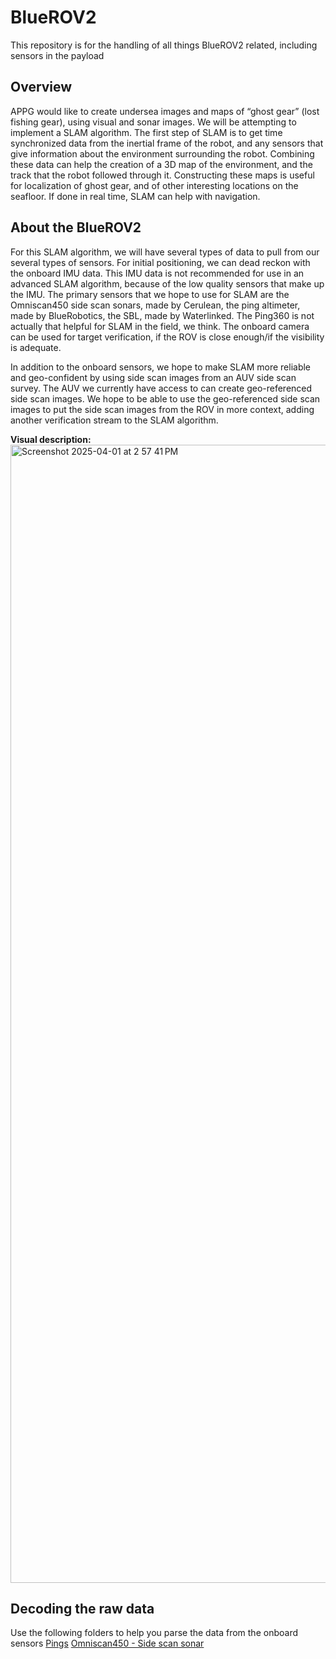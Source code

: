 # BlueROV2
This repository is for the handling of all things BlueROV2 related, including sensors in the payload

## Overview

APPG would like to create undersea images and maps of “ghost gear” (lost fishing gear), using visual and sonar images. We will be attempting to implement a SLAM algorithm. The first step of SLAM is to get time synchronized data from the inertial frame of the robot, and any sensors that give information about the environment surrounding the robot. Combining these data can help the creation of a 3D map of the environment, and the track that the robot followed through it. Constructing these maps is useful for localization of ghost gear, and of other interesting locations on the seafloor. If done in real time, SLAM can help with navigation. 

## About the BlueROV2

For this SLAM algorithm, we will have several types of data to pull from our several types of sensors. For initial positioning, we can dead reckon with the onboard IMU data. This IMU data is not recommended for use in an advanced SLAM algorithm, because of the low quality sensors that make up the IMU. The primary sensors that we hope to use for SLAM are the Omniscan450 side scan sonars, made by Cerulean, the ping altimeter, made by BlueRobotics, the SBL, made by Waterlinked. The Ping360 is not actually that helpful for SLAM in the field, we think. The onboard camera can be used for target verification, if the ROV is close enough/if the visibility is adequate.

In addition to the onboard sensors, we hope to make SLAM more reliable and geo-confident by using side scan images from an AUV side scan survey. The AUV we currently have access to can create geo-referenced side scan images. We hope to be able to use the geo-referenced side scan images to put the side scan images from the ROV in more context, adding another verification stream to the SLAM algorithm.

**Visual description:**
<img width="1821" alt="Screenshot 2025-04-01 at 2 57 41 PM" src="https://github.com/user-attachments/assets/97627937-10de-4f7c-93cb-9c3c6bb5aaac" />

## Decoding the raw data
Use the following folders to help you parse the data from the onboard sensors
[Pings](pings/readme_ping.md)
[Omniscan450 - Side scan sonar](omniscan450)

